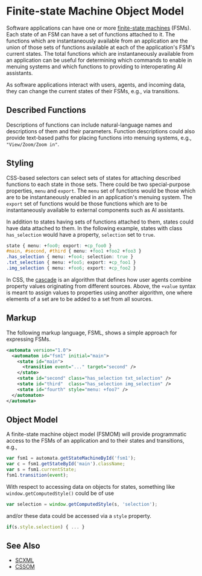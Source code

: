 # Finite-state Machine Object Model

Software applications can have one or more [finite-state machines](https://en.wikipedia.org/wiki/Finite-state_machine) (FSMs). Each state of an FSM can have a set of functions attached to it. The functions which are instantaneously available from an application are the union of those sets of functions available at each of the application's FSM's current states. The total functions which are instantaneously available from an application can be useful for determining which commands to enable in menuing systems and which functions to providing to interoperating AI assistants.

As software applications interact with users, agents, and incoming data, they can change the current states of their FSMs, e.g., via transitions.

## Described Functions

Descriptions of functions can include natural-language names and descriptions of them and their parameters. Function descriptions could also provide text-based paths for placing functions into menuing systems, e.g., `"View/Zoom/Zoom in"`.

## Styling

CSS-based selectors can select sets of states for attaching described functions to each state in those sets. There could be two special-purpose properties, `menu` and `export`. The `menu` set of functions would be those which are to be instantaneously enabled in an application's menuing system. The `export` set of functions would be those functions which are to be instantaneously available to external components such as AI assistants.

In addition to states having sets of functions attached to them, states could have data attached to them. In the following example, states with class `has_selection` would have a property, `selection` set to `true`.

```css
state { menu: +foo0; export: +cp_foo0 }
#main, #second, #third { menu: +foo1 +foo2 +foo3 }
.has_selection { menu: +foo4; selection: true }
.txt_selection { menu: +foo5; export: +cp_foo1 }
.img_selection { menu: +foo6; export: +cp_foo2 }
```

In CSS, the [cascade](https://developer.mozilla.org/en-US/docs/Web/CSS/Cascade) is an algorithm that defines how user agents combine property values originating from different sources. Above, the `+value` syntax is meant to assign values to properties using another algorithm, one where elements of a set are to be added to a set from all sources.

## Markup

The following markup language, FSML, shows a simple approach for expressing FSMs.

```xml
<automata version="1.0">
  <automaton id="fsm1" initial="main">
    <state id="main">
      <transition event="..." target="second" />
    </state>
    <state id="second" class="has_selection txt_selection" />
    <state id="third"  class="has_selection img_selection" />
    <state id="fourth" style="menu: +foo7" />
  </automaton>
</automata>
```

## Object Model

A finite-state machine object model (FSMOM) will provide programmatic access to the FSMs of an application and to their states and transitions, e.g.,

```js
var fsm1 = automata.getStateMachineById('fsm1');
var c = fsm1.getStateById('main').className;
var s = fsm1.currentState;
fsm1.transition(event);
```

With respect to accessing data on objects for states, something like `window.getComputedStyle()` could be of use

```js
var selection = window.getComputedStyle(s, 'selection');
```

and/or these data could be accessed via a `style` property.

```js
if(s.style.selection) { ... }
```

## See Also

* [SCXML](https://www.w3.org/TR/scxml/)
* [CSSOM](https://drafts.csswg.org/cssom/)
